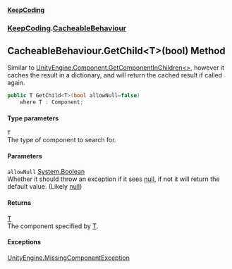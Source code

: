 #### [KeepCoding](index.md 'index')
### [KeepCoding](KeepCoding.md 'KeepCoding').[CacheableBehaviour](KeepCoding_CacheableBehaviour.md 'KeepCoding.CacheableBehaviour')
## CacheableBehaviour.GetChild&lt;T&gt;(bool) Method
Similar to [UnityEngine.Component.GetComponentInChildren&lt;&gt;](https://docs.microsoft.com/en-us/dotnet/api/UnityEngine.Component.GetComponentInChildren--1 'UnityEngine.Component.GetComponentInChildren``1'), however it caches the result in a dictionary, and will return the cached result if called again.  
```csharp
public T GetChild<T>(bool allowNull=false)
    where T : Component;
```
#### Type parameters
<a name='KeepCoding_CacheableBehaviour_GetChild_T_(bool)_T'></a>
`T`  
The type of component to search for.
  
#### Parameters
<a name='KeepCoding_CacheableBehaviour_GetChild_T_(bool)_allowNull'></a>
`allowNull` [System.Boolean](https://docs.microsoft.com/en-us/dotnet/api/System.Boolean 'System.Boolean')  
Whether it should throw an exception if it sees [null](https://docs.microsoft.com/en-us/dotnet/csharp/language-reference/keywords/null 'https://docs.microsoft.com/en-us/dotnet/csharp/language-reference/keywords/null'), if not it will return the default value. (Likely [null](https://docs.microsoft.com/en-us/dotnet/csharp/language-reference/keywords/null 'https://docs.microsoft.com/en-us/dotnet/csharp/language-reference/keywords/null'))
  
#### Returns
[T](KeepCoding_CacheableBehaviour_GetChild_T_(bool).md#KeepCoding_CacheableBehaviour_GetChild_T_(bool)_T 'KeepCoding.CacheableBehaviour.GetChild&lt;T&gt;(bool).T')  
The component specified by [T](KeepCoding_CacheableBehaviour_GetChild_T_(bool).md#KeepCoding_CacheableBehaviour_GetChild_T_(bool)_T 'KeepCoding.CacheableBehaviour.GetChild&lt;T&gt;(bool).T').
#### Exceptions
[UnityEngine.MissingComponentException](https://docs.microsoft.com/en-us/dotnet/api/UnityEngine.MissingComponentException 'UnityEngine.MissingComponentException')  

